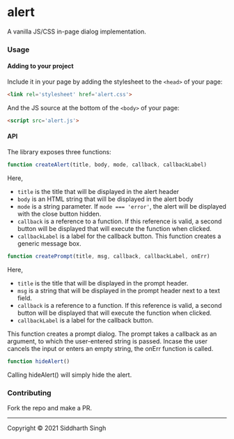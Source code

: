 # alert

A vanilla JS/CSS in-page dialog implementation.

### Usage

#### Adding to your project

Include it in your page by adding the stylesheet to the `<head>` of your page:
```html
<link rel='stylesheet' href='alert.css'>
```
And the JS source at the bottom of the `<body>` of your page:
```html
<script src='alert.js'>
```

#### API

The library exposes three functions:
```js
function createAlert(title, body, mode, callback, callbackLabel)
```
Here,
* `title` is the title that will be displayed in the alert header
* `body` is an HTML string that will be displayed in the alert body
* `mode` is a string parameter. If `mode === 'error'`, the alert will be displayed with the close button hidden.
* `callback` is a reference to a function. If this reference is valid, a second button will be displayed that will execute the function when clicked.
* `callbackLabel` is a label for the callback button.
This function creates a generic message box.

```js
function createPrompt(title, msg, callback, callbackLabel, onErr)
```
Here,
* `title` is the title that will be displayed in the prompt header.
* `msg` is a string that will be displayed in the prompt header next to a text field.
* `callback` is a reference to a function. If this reference is valid, a second button will be displayed that will execute the function when clicked.
* `callbackLabel` is a label for the callback button.

This function creates a prompt dialog. The prompt takes a callback as an argument, to which the user-entered string is passed. Incase the user cancels the input or enters an empty string,  the onErr function is called.

```js
function hideAlert()
```
Calling hideAlert() will simply hide the alert.

### Contributing
Fork the repo and make a PR.

---

Copyright © 2021 Siddharth Singh